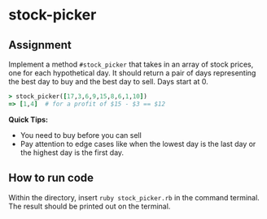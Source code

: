 # stock-picker

## Assignment
Implement a method `#stock_picker` that takes in an array of stock prices, one for each hypothetical day. It should return a pair of days representing the best day to buy and the best day to sell. Days start at 0.

```rb
> stock_picker([17,3,6,9,15,8,6,1,10])
=> [1,4]  # for a profit of $15 - $3 == $12
```

**Quick Tips:**
   - You need to buy before you can sell
   - Pay attention to edge cases like when the lowest day is the last day or the highest day is the first day.

## How to run code
Within the directory, insert `ruby stock_picker.rb` in the command terminal. The result should be printed out on the terminal.
